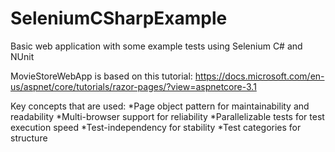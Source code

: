 # SeleniumCSharpExample
Basic web application with some example tests using Selenium C# and NUnit

MovieStoreWebApp is based on this tutorial: https://docs.microsoft.com/en-us/aspnet/core/tutorials/razor-pages/?view=aspnetcore-3.1

Key concepts that are used:
*Page object pattern for maintainability and readability
*Multi-browser support for reliability
*Parallelizable tests for test execution speed
*Test-independency for stability
*Test categories for structure
